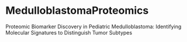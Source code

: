 # MedulloblastomaProteomics
Proteomic Biomarker Discovery in Pediatric Medulloblastoma: Identifying Molecular Signatures to Distinguish Tumor Subtypes
